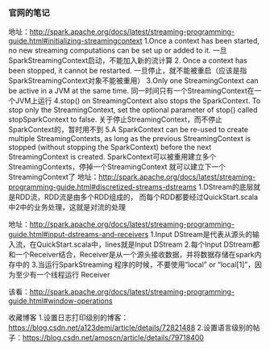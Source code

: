 ### 官网的笔记
地址：http://spark.apache.org/docs/latest/streaming-programming-guide.html#initializing-streamingcontext
    1.Once a context has been started, no new streaming 
      computations can be set up or added to it.
      一旦SparkStreamingContext启动，不能加入新的流计算
    2. Once a context has been stopped, it cannot be restarted.
      一旦停止，就不能被重启（应该是指SparkStreamingContext对象不能被重用）
    3.Only one StreamingContext can be active in a JVM at the same time.
      同一时间只有一个StreamingContext在一个JVM上运行
    4.stop() on StreamingContext also stops the SparkContext. 
      To stop only the StreamingContext, set the optional parameter of 
      stop() called stopSparkContext to false.
      关于停止StreamingContext，而不停止SparkContext的，暂时用不到
    5.A SparkContext can be re-used to create multiple StreamingContexts, 
      as long as the previous StreamingContext is stopped (without stopping 
      the SparkContext) before the next StreamingContext is created.
      SparkContext可以被重用建立多个StreamingContexts，停掉一个StreamingContext
      就可以建立下一个StreamingContext了
地址：http://spark.apache.org/docs/latest/streaming-programming-guide.html#discretized-streams-dstreams
    1.DStream的底层就是RDD流，RDD流是由多个RDD组成的，
      而每个RDD都要经过QuickStart.scala中2中的业务处理，这就是对流的处理
      
地址：http://spark.apache.org/docs/latest/streaming-programming-guide.html#input-dstreams-and-receivers
    1.Input DStream是代表从源头的输入流，在QuickStart.scala中，lines就是Input DStream
    2.每个Input DStream都和一个Receiver结合，Receiver是从一个源头接收数据，并将数据存储在spark内存中的
    3.当运行SparkStreaming 程序的时候，不要使用“local” or “local[1]”，因为至少有一个线程运行
      Receiver
      
该看：http://spark.apache.org/docs/latest/streaming-programming-guide.html#window-operations
      
收藏博客
1.设置日志打印级别的博客：https://blog.csdn.net/a123demi/article/details/72821488
2.设置语言级别的帖子：https://blog.csdn.net/amoscn/article/details/79718400    
    